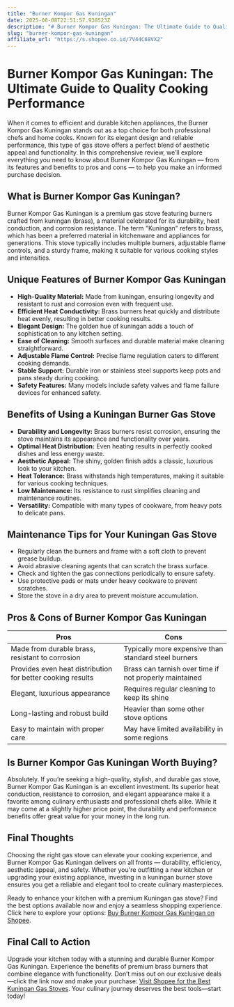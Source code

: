 ```yaml
---
title: "Burner Kompor Gas Kuningan"
date: 2025-08-08T22:51:57.938523Z
description: "# Burner Kompor Gas Kuningan: The Ultimate Guide to Quality Cooking Performance..."
slug: "burner-kompor-gas-kuningan"
affiliate_url: "https://s.shopee.co.id/7V44C68VX2"
---
```

# Burner Kompor Gas Kuningan: The Ultimate Guide to Quality Cooking Performance

When it comes to efficient and durable kitchen appliances, the Burner Kompor Gas Kuningan stands out as a top choice for both professional chefs and home cooks. Known for its elegant design and reliable performance, this type of gas stove offers a perfect blend of aesthetic appeal and functionality. In this comprehensive review, we’ll explore everything you need to know about Burner Kompor Gas Kuningan — from its features and benefits to pros and cons — to help you make an informed purchase decision.

## What is Burner Kompor Gas Kuningan?

Burner Kompor Gas Kuningan is a premium gas stove featuring burners crafted from kuningan (brass), a material celebrated for its durability, heat conduction, and corrosion resistance. The term "Kuningan" refers to brass, which has been a preferred material in kitchenware and appliances for generations. This stove typically includes multiple burners, adjustable flame controls, and a sturdy frame, making it suitable for various cooking styles and intensities.

## Unique Features of Burner Kompor Gas Kuningan

- **High-Quality Material:** Made from kuningan, ensuring longevity and resistant to rust and corrosion even with frequent use.
- **Efficient Heat Conductivity:** Brass burners heat quickly and distribute heat evenly, resulting in better cooking results.
- **Elegant Design:** The golden hue of kuningan adds a touch of sophistication to any kitchen setting.
- **Ease of Cleaning:** Smooth surfaces and durable material make cleaning straightforward.
- **Adjustable Flame Control:** Precise flame regulation caters to different cooking demands.
- **Stable Support:** Durable iron or stainless steel supports keep pots and pans steady during cooking.
- **Safety Features:** Many models include safety valves and flame failure devices for enhanced safety.

## Benefits of Using a Kuningan Burner Gas Stove

- **Durability and Longevity:** Brass burners resist corrosion, ensuring the stove maintains its appearance and functionality over years.
- **Optimal Heat Distribution:** Even heating results in perfectly cooked dishes and less energy waste.
- **Aesthetic Appeal:** The shiny, golden finish adds a classic, luxurious look to your kitchen.
- **Heat Tolerance:** Brass withstands high temperatures, making it suitable for various cooking techniques.
- **Low Maintenance:** Its resistance to rust simplifies cleaning and maintenance routines.
- **Versatility:** Compatible with many types of cookware, from heavy pots to delicate pans.

## Maintenance Tips for Your Kuningan Gas Stove

- Regularly clean the burners and frame with a soft cloth to prevent grease buildup.
- Avoid abrasive cleaning agents that can scratch the brass surface.
- Check and tighten the gas connections periodically to ensure safety.
- Use protective pads or mats under heavy cookware to prevent scratches.
- Store the stove in a dry area to prevent moisture accumulation.

## Pros & Cons of Burner Kompor Gas Kuningan

| Pros | Cons |
| --- | --- |
| Made from durable brass, resistant to corrosion | Typically more expensive than standard steel burners |
| Provides even heat distribution for better cooking results | Brass can tarnish over time if not properly maintained |
| Elegant, luxurious appearance | Requires regular cleaning to keep its shine |
| Long-lasting and robust build | Heavier than some other stove options |
| Easy to maintain with proper care | May have limited availability in some regions |

## Is Burner Kompor Gas Kuningan Worth Buying?

Absolutely. If you’re seeking a high-quality, stylish, and durable gas stove, Burner Kompor Gas Kuningan is an excellent investment. Its superior heat conduction, resistance to corrosion, and elegant appearance make it a favorite among culinary enthusiasts and professional chefs alike. While it may come at a slightly higher price point, the durability and performance benefits offer great value for your money in the long run.

## Final Thoughts

Choosing the right gas stove can elevate your cooking experience, and Burner Kompor Gas Kuningan delivers on all fronts — durability, efficiency, aesthetic appeal, and safety. Whether you're outfitting a new kitchen or upgrading your existing appliance, investing in a kuningan burner stove ensures you get a reliable and elegant tool to create culinary masterpieces.

Ready to enhance your kitchen with a premium Kuningan gas stove? Find the best options available now and enjoy a seamless shopping experience. Click here to explore your options: [Buy Burner Kompor Gas Kuningan on Shopee](https://s.shopee.co.id/7V44C68VX2).

## Final Call to Action

Upgrade your kitchen today with a stunning and durable Burner Kompor Gas Kuningan. Experience the benefits of premium brass burners that combine elegance with functionality. Don’t miss out on our exclusive deals—click the link now and make your purchase: [Visit Shopee for the Best Kuningan Gas Stoves](https://s.shopee.co.id/7V44C68VX2). Your culinary journey deserves the best tools—start today!